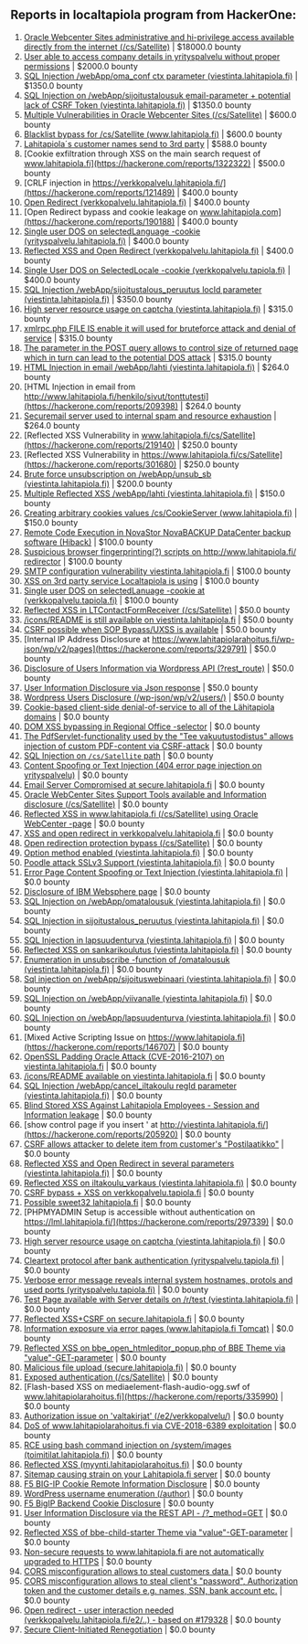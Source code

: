 ## Reports in localtapiola program from HackerOne:
1. [Oracle Webcenter Sites administrative and hi-privilege access available directly from the internet (/cs/Satellite)](https://hackerone.com/reports/170532) | $18000.0 bounty
2. [User able to access company details in yrityspalvelu without proper permissions](https://hackerone.com/reports/213418) | $2000.0 bounty
3. [SQL Injection /webApp/oma_conf ctx parameter (viestinta.lahitapiola.fi)](https://hackerone.com/reports/181803) | $1350.0 bounty
4. [SQL Injection on /webApp/sijoitustalousuk email-parameter + potential lack of CSRF Token (viestinta.lahitapiola.fi)](https://hackerone.com/reports/191601) | $1350.0 bounty
5. [Multiple Vulnerabilities in Oracle Webcenter Sites (/cs/Satellite)](https://hackerone.com/reports/199082) | $600.0 bounty
6. [Blacklist bypass for /cs/Satellite (www.lahitapiola.fi)](https://hackerone.com/reports/198718) | $600.0 bounty
7. [Lahitapiola´s customer names send to 3rd party](https://hackerone.com/reports/177523) | $588.0 bounty
8. [Cookie exfiltration through XSS on the main search request of www.lahitapiola.fi](https://hackerone.com/reports/1322322) | $500.0 bounty
9. [CRLF injection in https://verkkopalvelu.lahitapiola.fi/](https://hackerone.com/reports/121489) | $400.0 bounty
10. [Open Redirect (verkkopalvelu.lahitapiola.fi)](https://hackerone.com/reports/179328) | $400.0 bounty
11. [Open Redirect bypass and cookie leakage on www.lahitapiola.com](https://hackerone.com/reports/190188) | $400.0 bounty
12. [Single user DOS on selectedLanguage -cookie (yrityspalvelu.lahitapiola.fi)](https://hackerone.com/reports/201723) | $400.0 bounty
13. [Reflected XSS and Open Redirect (verkkopalvelu.lahitapiola.fi)](https://hackerone.com/reports/194207) | $400.0 bounty
14. [Single User DOS on SelectedLocale -cookie (verkkopalvelu.tapiola.fi)](https://hackerone.com/reports/212508) | $400.0 bounty
15. [SQL Injection /webApp/sijoitustalous_peruutus locId parameter (viestinta.lahitapiola.fi)](https://hackerone.com/reports/181826) | $350.0 bounty
16. [High server resource usage on captcha (viestinta.lahitapiola.fi)](https://hackerone.com/reports/204208) | $315.0 bounty
17. [xmlrpc.php FILE IS enable it will used for bruteforce attack and denial of service](https://hackerone.com/reports/325040) | $315.0 bounty
18. [The parameter in the POST query allows to control size of returned page which in turn can lead to the potential DOS attack](https://hackerone.com/reports/300391) | $315.0 bounty
19. [HTML Injection in email /webApp/lahti (viestinta.lahitapiola.fi)](https://hackerone.com/reports/181810) | $264.0 bounty
20. [HTML Injection in email from http://www.lahitapiola.fi/henkilo/sivut/tonttutesti](https://hackerone.com/reports/209398) | $264.0 bounty
21. [Securemail server used to internal spam and resource exhaustion](https://hackerone.com/reports/311776) | $264.0 bounty
22. [Reflected XSS Vulnerability in www.lahitapiola.fi/cs/Satellite](https://hackerone.com/reports/219140) | $250.0 bounty
23. [Reflected XSS Vulnerability in https://www.lahitapiola.fi/cs/Satellite](https://hackerone.com/reports/301680) | $250.0 bounty
24. [Brute force unsubscription on /webApp/unsub_sb (viestinta.lahitapiola.fi)](https://hackerone.com/reports/208237) | $200.0 bounty
25. [Multiple Reflected XSS /webApp/lahti (viestinta.lahitapiola.fi)](https://hackerone.com/reports/181842) | $150.0 bounty
26. [Creating arbitrary cookies values /cs/CookieServer (www.lahitapiola.fi)](https://hackerone.com/reports/192618) | $150.0 bounty
27. [Remote Code Execution in NovaStor NovaBACKUP DataCenter backup software (Hiback)](https://hackerone.com/reports/138824) | $100.0 bounty
28. [Suspicious browser fingerprinting(?) scripts on http://www.lahitapiola.fi/ redirector](https://hackerone.com/reports/179763) | $100.0 bounty
29. [SMTP configuration vulnerability viestinta.lahitapiola.fi](https://hackerone.com/reports/183548) | $100.0 bounty
30. [XSS on 3rd party service Localtapiola is using](https://hackerone.com/reports/210908) | $100.0 bounty
31. [Single user DOS on selectedLanuage -cookie at (verkkopalvelu.tapiola.fi)](https://hackerone.com/reports/212523) | $100.0 bounty
32. [Reflected XSS in LTContactFormReceiver (/cs/Satellite)](https://hackerone.com/reports/172595) | $50.0 bounty
33. [/icons/README is still available on viestinta.lahitapiola.fi](https://hackerone.com/reports/208141) | $50.0 bounty
34. [CSRF possible when SOP Bypass/UXSS is available](https://hackerone.com/reports/207399) | $50.0 bounty
35. [Internal IP Address Disclosure at https://www.lahitapiolarahoitus.fi/wp-json/wp/v2/pages](https://hackerone.com/reports/329791) | $50.0 bounty
36. [Disclosure of Users Information via Wordpress API (?rest_route)](https://hackerone.com/reports/335341) | $50.0 bounty
37. [User Information Disclosure via Json response](https://hackerone.com/reports/335779) | $50.0 bounty
38. [Wordpress Users Disclosure (/wp-json/wp/v2/users/)](https://hackerone.com/reports/356047) | $50.0 bounty
39. [Cookie-based client-side denial-of-service to all of the Lähitapiola domains](https://hackerone.com/reports/129001) | $0.0 bounty
40. [DOM XSS bypassing in Regional Office -selector](https://hackerone.com/reports/142609) | $0.0 bounty
41. [The PdfServlet-functionality used by the "Tee vakuutustodistus" allows injection of custom PDF-content via CSRF-attack](https://hackerone.com/reports/129002) | $0.0 bounty
42. [SQL Injection on `/cs/Satellite` path](https://hackerone.com/reports/164739) | $0.0 bounty
43. [Content Spoofing or Text Injection (404 error page injection on yrityspalvelu)](https://hackerone.com/reports/134388) | $0.0 bounty
44. [Email Server Compromised at secure.lahitapiola.fi](https://hackerone.com/reports/177225) | $0.0 bounty
45. [Oracle WebCenter Sites Support Tools available and Information disclosure (/cs/Satellite)](https://hackerone.com/reports/164581) | $0.0 bounty
46. [Reflected XSS in www.lahitapiola.fi (/cs/Satellite) using Oracle WebCenter -page](https://hackerone.com/reports/164578) | $0.0 bounty
47. [XSS and open redirect in verkkopalvelu.lahitapiola.fi](https://hackerone.com/reports/183796) | $0.0 bounty
48. [Open redirection protection bypass (/cs/Satellite)](https://hackerone.com/reports/164895) | $0.0 bounty
49. [Option method enabled (viestinta.lahitapiola.fi)](https://hackerone.com/reports/182265) | $0.0 bounty
50. [Poodle attack SSLv3 Support (viestinta.lahitapiola.fi)](https://hackerone.com/reports/181768) | $0.0 bounty
51. [Error Page Content Spoofing or Text Injection (viestinta.lahitapiola.fi)](https://hackerone.com/reports/181594) | $0.0 bounty
52. [Disclosure of IBM Websphere page](https://hackerone.com/reports/184452) | $0.0 bounty
53. [SQL Injection on /webApp/omatalousuk (viestinta.lahitapiola.fi)](https://hackerone.com/reports/179751) | $0.0 bounty
54. [SQL Injection in sijoitustalous_peruutus (viestinta.lahitapiola.fi)](https://hackerone.com/reports/190434) | $0.0 bounty
55. [SQL Injection in lapsuudenturva (viestinta.lahitapiola.fi)](https://hackerone.com/reports/191146) | $0.0 bounty
56. [Reflected XSS on sankarikoulutus (viestinta.lahitapiola.fi)](https://hackerone.com/reports/191095) | $0.0 bounty
57. [Enumeration in unsubscribe -function of /omatalousuk (viestinta.lahitapiola.fi)](https://hackerone.com/reports/201314) | $0.0 bounty
58. [Sql injection on /webApp/sijoituswebinaari (viestinta.lahitapiola.fi)](https://hackerone.com/reports/200212) | $0.0 bounty
59. [SQL Injection on /webApp/viivanalle (viestinta.lahitapiola.fi)](https://hackerone.com/reports/200210) | $0.0 bounty
60. [SQL Injection on /webApp/lapsuudenturva (viestinta.lahitapiola.fi)](https://hackerone.com/reports/200214) | $0.0 bounty
61. [Mixed Active Scripting Issue on https://www.lahitapiola.fi](https://hackerone.com/reports/146707) | $0.0 bounty
62. [OpenSSL Padding Oracle Attack (CVE-2016-2107) on viestinta.lahitapiola.fi](https://hackerone.com/reports/194761) | $0.0 bounty
63. [/icons/README available on viestinta.lahitapiola.fi](https://hackerone.com/reports/188075) | $0.0 bounty
64. [SQL Injection /webApp/cancel_iltakoulu regId parameter (viestinta.lahitapiola.fi)](https://hackerone.com/reports/200818) | $0.0 bounty
65. [Blind Stored XSS Against Lahitapiola Employees - Session and Information leakage](https://hackerone.com/reports/159498) | $0.0 bounty
66. [show control page if you insert ' at http://viestinta.lahitapiola.fi/](https://hackerone.com/reports/205920) | $0.0 bounty
67. [CSRF allows attacker to delete item from customer's "Postilaatikko"](https://hackerone.com/reports/123339) | $0.0 bounty
68. [Reflected XSS and Open Redirect in several parameters (viestinta.lahitapiola.fi)](https://hackerone.com/reports/191387) | $0.0 bounty
69. [Reflected XSS on iltakoulu_varkaus (viestinta.lahitapiola.fi)](https://hackerone.com/reports/201137) | $0.0 bounty
70. [CSRF bypass + XSS on verkkopalvelu.tapiola.fi](https://hackerone.com/reports/200683) | $0.0 bounty
71. [Possible sweet32 lahitapiola.fi](https://hackerone.com/reports/232463) | $0.0 bounty
72. [PHPMYADMIN Setup is accessible without authentication on https://lml.lahitapiola.fi/](https://hackerone.com/reports/297339) | $0.0 bounty
73. [High server resource usage on captcha (viestinta.lahitapiola.fi)](https://hackerone.com/reports/280748) | $0.0 bounty
74. [Cleartext protocol after bank authentication (yrityspalvelu.tapiola.fi)](https://hackerone.com/reports/300104) | $0.0 bounty
75. [Verbose error message reveals internal system hostnames, protols and used ports (yrityspalvelu.tapiola.fi)](https://hackerone.com/reports/294464) | $0.0 bounty
76. [Test Page available with Server details on /r/test (viestinta.lahitapiola.fi)](https://hackerone.com/reports/201901) | $0.0 bounty
77. [Reflected XSS+CSRF on secure.lahitapiola.fi](https://hackerone.com/reports/314518) | $0.0 bounty
78. [Information exposure via error pages (www.lahitapiola.fi Tomcat)](https://hackerone.com/reports/304708) | $0.0 bounty
79. [Reflected XSS on bbe_open_htmleditor_popup.php of BBE Theme via "value"-GET-parameter](https://hackerone.com/reports/324442) | $0.0 bounty
80. [Malicious file upload (secure.lahitapiola.fi)](https://hackerone.com/reports/305237) | $0.0 bounty
81. [Exposed authentication (/cs/Satellite)](https://hackerone.com/reports/292463) | $0.0 bounty
82. [Flash-based XSS on mediaelement-flash-audio-ogg.swf of www.lahitapiolarahoitus.fi](https://hackerone.com/reports/335990) | $0.0 bounty
83. [Authorization issue on 'valtakirjat' (/e2/verkkopalvelu/)](https://hackerone.com/reports/307978) | $0.0 bounty
84. [DoS of www.lahitapiolarahoitus.fi via CVE-2018-6389 exploitation](https://hackerone.com/reports/335177) | $0.0 bounty
85. [RCE using bash command injection on /system/images (toimitilat.lahitapiola.fi)](https://hackerone.com/reports/303061) | $0.0 bounty
86. [Reflected XSS (myynti.lahitapiolarahoitus.fi)](https://hackerone.com/reports/324423) | $0.0 bounty
87. [Sitemap causing strain on your Lahitapiola.fi server](https://hackerone.com/reports/318603) | $0.0 bounty
88. [F5 BIG-IP Cookie Remote Information Disclosure](https://hackerone.com/reports/330716) | $0.0 bounty
89. [WordPress username enumeration (/author)](https://hackerone.com/reports/335427) | $0.0 bounty
90. [F5 BigIP Backend Cookie Disclosure](https://hackerone.com/reports/384905) | $0.0 bounty
91. [User Information Disclosure via the REST API - /?_method=GET](https://hackerone.com/reports/384782) | $0.0 bounty
92. [Reflected XSS of bbe-child-starter Theme via "value"-GET-parameter](https://hackerone.com/reports/335735) | $0.0 bounty
93. [Non-secure requests to www.lahitapiola.fi are not automatically upgraded to HTTPS](https://hackerone.com/reports/161485) | $0.0 bounty
94. [CORS misconfiguration allows to steal customers data ](https://hackerone.com/reports/577969) | $0.0 bounty
95. [CORS misconfiguration allows to steal client's "password", Authorization token and the customer details e.g. names, SSN, bank account etc.](https://hackerone.com/reports/688567) | $0.0 bounty
96. [Open redirect - user interaction needed (verkkopalvelu.lahitapiola.fi/e2/..) - based on #179328](https://hackerone.com/reports/194017) | $0.0 bounty
97. [Secure Client-Initiated Renegotiation](https://hackerone.com/reports/300817) | $0.0 bounty
